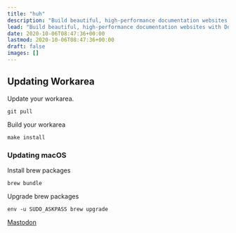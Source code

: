 ```yaml
---
title: "huh"
description: "Build beautiful, high-performance documentation websites with Doks. Fast, flexible, and easy-to-use. Deploy anywhere."
lead: "Build beautiful, high-performance documentation websites with Doks. Fast, flexible, and easy-to-use. Deploy anywhere."
date: 2020-10-06T08:47:36+00:00
lastmod: 2020-10-06T08:47:36+00:00
draft: false
images: []
---
```


## Updating Workarea
Update your workarea.
```
git pull
```

Build your workarea
```
make install
```

### Updating macOS

Install brew packages
```
brew bundle
```

Upgrade brew packages
```
env -u SUDO_ASKPASS brew upgrade
```

<a rel="me" href="https://hachyderm.io/@defn">Mastodon</a>
